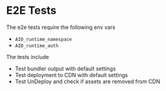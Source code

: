# E2E Tests
The e2e tests require the following env vars
- `AIO_runtime_namespace`
- `AIO_runtime_auth`

The tests include
- Test bundler output with default settings
- Test deployment to CDN with default settings
- Test UnDeploy and check if assets are removed from CDN